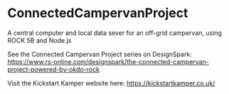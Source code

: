 # ConnectedCampervanProject
 A central computer and local data sever for an off-grid campervan, using ROCK 5B and Node.js
 
 See the Connected Campervan Project series on DesignSpark: https://www.rs-online.com/designspark/the-connected-campervan-project-powered-by-okdo-rock
 
 Visit the Kickstart Kamper website here: https://kickstartkamper.co.uk/
